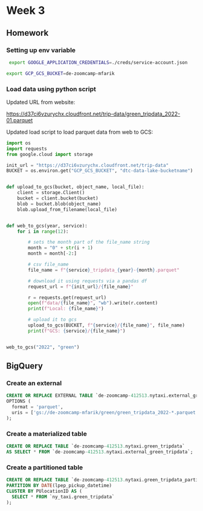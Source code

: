 # Week 3

## Homework

### Setting up env variable

```bash
 export GOOGLE_APPLICATION_CREDENTIALS=./creds/service-account.json
 ```

 ```bash
 export GCP_GCS_BUCKET=de-zoomcamp-mfarik
 ```

 ### Load data using python script

Updated URL from website:

https://d37ci6vzurychx.cloudfront.net/trip-data/green_tripdata_2022-01.parquet


Updated load script to load parquet data from web to GCS:
```python
import os
import requests
from google.cloud import storage

init_url = "https://d37ci6vzurychx.cloudfront.net/trip-data"
BUCKET = os.environ.get("GCP_GCS_BUCKET", "dtc-data-lake-bucketname")


def upload_to_gcs(bucket, object_name, local_file):
    client = storage.Client()
    bucket = client.bucket(bucket)
    blob = bucket.blob(object_name)
    blob.upload_from_filename(local_file)


def web_to_gcs(year, service):
    for i in range(12):

        # sets the month part of the file_name string
        month = "0" + str(i + 1)
        month = month[-2:]

        # csv file_name
        file_name = f"{service}_tripdata_{year}-{month}.parquet"

        # download it using requests via a pandas df
        request_url = f"{init_url}/{file_name}"

        r = requests.get(request_url)
        open(f"data/{file_name}", "wb").write(r.content)
        print(f"Local: {file_name}")

        # upload it to gcs
        upload_to_gcs(BUCKET, f"{service}/{file_name}", file_name)
        print(f"GCS: {service}/{file_name}")


web_to_gcs("2022", "green")

```

## BigQuery

### Create an external

```sql
CREATE OR REPLACE EXTERNAL TABLE `de-zoomcamp-412513.nytaxi.external_green_tripdata`
OPTIONS (
  format = 'parquet',
  uris = ['gs://de-zoomcamp-mfarik/green/green_tripdata_2022-*.parquet']
);
```

### Create a materialized table

```sql
CREATE OR REPLACE TABLE `de-zoomcamp-412513.nytaxi.green_tripdata`
AS SELECT * FROM `de-zoomcamp-412513.nytaxi.external_green_tripdata`;
```

### Create a partitioned table

```sql
CREATE OR REPLACE TABLE `de-zoomcamp-412513.nytaxi.green_tripdata_partitioned`
PARTITION BY DATE(lpep_pickup_datetime)
CLUSTER BY PUlocationID AS (
  SELECT * FROM `ny_taxi.green_tripdata`
);
```

